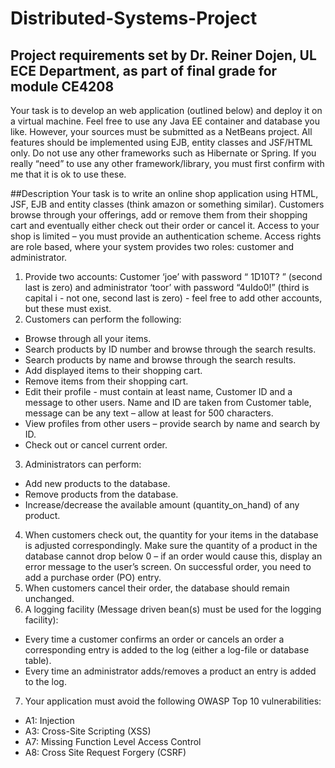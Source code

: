 # Distributed-Systems-Project
## Project requirements set by Dr. Reiner Dojen, UL ECE Department, as part of final grade for module CE4208

Your task is to develop an web application (outlined below) and deploy it on a virtual machine. Feel
free to use any Java EE container and database you like. However, your sources must be submitted as
a NetBeans project. All features should be implemented using EJB, entity classes and JSF/HTML only.
Do not use any other frameworks such as Hibernate or Spring. If you really “need” to use any other
framework/library, you must first confirm with me that it is ok to use these.

##Description
Your task is to write an online shop application using HTML, JSF, EJB and entity classes (think amazon
or something similar). Customers browse through your offerings, add or remove them from their
shopping cart and eventually either check out their order or cancel it. Access to your shop is limited –
you must provide an authentication scheme. Access rights are role based, where your system provides
two roles: customer and administrator.
1. Provide two accounts: Customer ‘joe’ with password “ 1D10T? ” (second last is zero) and
administrator ‘toor’ with password “4uIdo0!” (third is capital i - not one, second last is zero) - feel
free to add other accounts, but these must exist.
2. Customers can perform the following:
- Browse through all your items.
- Search products by ID number and browse through the search results.
- Search products by name and browse through the search results.
- Add displayed items to their shopping cart.
- Remove items from their shopping cart.
- Edit their profile - must contain at least name, Customer ID and a message to other users.
  Name and ID are taken from Customer table, message can be any text – allow at least for
  500 characters.
- View profiles from other users – provide search by name and search by ID.
- Check out or cancel current order.
3. Administrators can perform:
- Add new products to the database.
- Remove products from the database.
- Increase/decrease the available amount (quantity_on_hand) of any product.
4. When customers check out, the quantity for your items in the database is adjusted
correspondingly. Make sure the quantity of a product in the database cannot drop below 0 – if an
order would cause this, display an error message to the user’s screen. On successful order, you
need to add a purchase order (PO) entry.
5. When customers cancel their order, the database should remain unchanged.
6. A logging facility (Message driven bean(s) must be used for the logging facility):
- Every time a customer confirms an order or cancels an order a corresponding entry is
added to the log (either a log-file or database table).
- Every time an administrator adds/removes a product an entry is added to the log.
7. Your application must avoid the following OWASP Top 10 vulnerabilities:
- A1: Injection
- A3: Cross-Site Scripting (XSS)
- A7: Missing Function Level Access Control
- A8: Cross Site Request Forgery (CSRF)
